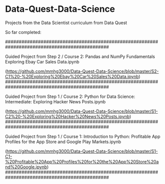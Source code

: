 # Data-Quest-Data-Science
Projects from the Data Scientist curriculum from Data Quest

So far completed:

##############################################################################################

Guided Project from Step 2 / Course 2: Pandas and NumPy Fundamentals
Exploring Ebay Car Sales Data.ipynb

(https://github.com/mmhg3000/Data-Quest-Data-Science/blob/master/S2-C1%20-%20Exploring%20Ebay%20Car%20Sales%20Data.ipynb)
##############################################################################################

Guided Project from Step 1 / Course 2: Python for Data Science: Intermediate:
Exploring Hacker News Posts.ipynb

(https://github.com/mmhg3000/Data-Quest-Data-Science/blob/master/S1-C2%20-%20Exploring%20Hacker%20News%20Posts.ipynb)
##############################################################################################

Guided Project from Step 1 / Course 1: Introduction to Python:
Profitable App Profiles for the App Store and Google Play Markets.ipynb

(https://github.com/mmhg3000/Data-Quest-Data-Science/blob/master/S1-C1-%20Profitable%20App%20Profiles%20for%20the%20App%20Store%20and%20Google.ipynb)
##############################################################################################
